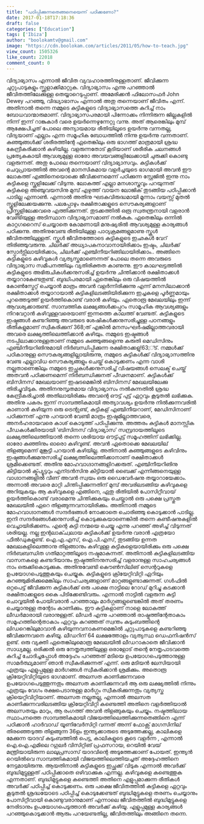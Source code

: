 ```yaml
---
title: "പഠിപ്പിക്കുന്നതെങ്ങനെയെന്ന് പഠിക്കണോ?"
date: 2017-01-18T17:18:36
draft: false
categories: ["Education"]
tags: ['Ibiza']
author: "boolokamtv@gmail.com"
image: "https://cdn.boolokam.com/articles/2011/05/how-to-teach.jpg"
view_count: 1505326
like_count: 22018
comment_count: 0
---
```


വിദ്യാഭ്യാസം എന്നാൽ ജീവിത വ്യവഹാരത്തിനുള്ളതാണ്. ജീവിക്കുന്ന ചുറ്റുപാടുകളും സ്ക്കൂളാക്കിമാറ്റുക. വിദ്യാഭ്യാസം എന്നു പറഞ്ഞാൽ ജീവിതത്തിലേക്കുള്ള തെയ്യാറെടുപ്പാണ്. അമേരിക്കൻ ഫിലോസഫർ John Dewey പറഞ്ഞു, വിദ്ധ്യാഭാസം എന്നാൽ അതു തന്നെയാണ് ജീവിതം എന്ന്. അതിനാൽ തന്നെ നമ്മുടെ കുട്ടികളുടെ വിദ്യാഭ്യാസത്തെ കുറിച്ച് നാം ബോധവാന്മാരുമാണ്. വിദ്യാഭ്യാസപരമായി പിന്നോക്കം നിന്നിരുന്ന ജില്ലകളിൽ നിന്ന് ഇന്ന് റാങ്കുകാർ വരെ ഉയർന്നെഴുന്നേറ്റു വന്നു. അത് ആരെങ്കിലും മുമ്പ് ആക്ഷേപിച്ചത് പോലെ അന്യായമായ രീതിയിലൂടെ ഉയർന്നു വന്നതല്ല, വിദ്യയാണ് എല്ലാം എന്ന സമൂഹിക ബോധത്തിൽ നിന്നു ഉയർന്നു വന്നതാണ്. കുഞ്ഞുങ്ങൾക്ക് ശരീരത്തിന്റേ ഏതെങ്കിലും ഒരു ഭാഗത്ത് മാത്രമായി ശ്രദ്ധ കേന്ദ്രീകരിക്കാൻ കഴിയില്ല. വളരുന്നതോട് കൂടിയാണ് ശരീരിക ചലനങ്ങള്‍ പ്രത്യേകകായി ആവശ്യമുള്ള ഓരോ അവയവങ്ങളിലേക്കായി ചുരുക്കി കൊണ്ടു വളരുന്നത്. അതു പോലെ തന്നെയാണ് വിദ്യാഭ്യാസവും. കുട്ടികൾക്ക് ചെറുപ്രായത്തിൽ അവന്റെ മാനസികമായ വളർച്ചയുടെ ഭാഗമായി അവൻ ഈ ലോകത്ത് എങ്ങിനെയൊക്കെ ജീവിക്കണമെന്ന് പഠിക്കുന്ന സ്റ്റേജിൽ ഇന്നു നാം കുട്ടികളെ സ്കൂളിലേക്ക് വിടുന്നു. ലോകത്ത് എല്ലാ മനശാസ്ത്രവും പറയുന്നത് കുട്ടികളെ അഞ്ചുവയസിനു മുമ്പ് എഴുത്ത് വായന ലോജിക് തുടങ്ങിയ പഠിപ്പിക്കാന്‍ പാടില്ല എന്നാണ്‍. എന്നാൽ അതിനു ഘടകവിരുദ്ധമായി മൂന്നാം വയസ്സ് മുതല്‍ സ്കൂളിലേക്കയക്കുന്നു. പലപ്പോഴും രക്ഷിതാക്കളുടെ സൌകര്യങ്ങളാണ് പ്രീസ്ക്കൂളിലേക്കവരെ എത്തിക്കുന്നത്. തുടക്കത്തിൽ ഒരൂ സ്വതന്ത്രനായി വളരാൻ വേണ്ടിയുള്ള അടിസ്ഥാന വിദ്യാഭ്യാസമാണ് നൽകുക. ഏതെങ്കിലും ഒന്നിൽ കാറ്റഗറൈസ് ചെയ്യാതെ കോമണായി മനുഷ്യരിൽ ആവശ്യമുള്ള കാര്യങ്ങൾ പഠിക്കുന്നു. അതിനുവേണ്ട രീതിയിലുള്ള പാഠ്യക്രമങ്ങളുമാണു സ്കൂൾ ജീവിതത്തിലുള്ളത്. സ്കൂൾ ജീവിതത്തോടെ കുട്ടികളുടെ ഇഛകൾ വേറ് തിരിഞ്ഞുവരുന്നു. ചിലർക്ക് അധ്യാപകനാവാനായിരിക്കാം ഇഷ്ടം, ചിലർക്ക് സ്പോർട്സിലായിരിക്കാം, ചിലർക്ക് എഞ്ചിനീയറിങ്ങിലായിരിക്കാം.. അങ്ങിനെ കുട്ടികളുടെ കഴിവുകൾ വ്യത്യസ്തമാണെന്നത് പോലെ തന്നെ അവരുടെ വിദ്യാഭ്യാസ സമീപനത്തിലും വ്യതിരിക്തത കാണുന്നു. ഈ കാലഘട്ടത്തിൽ കുട്ടികളുടെ അഭിരുചികൾക്കനുസരിച്ച് ഉയർന്നു ചിന്തിക്കാൻ രക്ഷിതാക്കൾ തയ്യാറാകേണ്ടതുണ്ട്. ബുദ്ധിപരമായി ഏതെങ്കിലും ഒരു വിഷയത്തിൽ കോൺസ്ട്രേറ്റ് ചെയ്യാൻ മാത്രം അവൻ വളർന്നിരിക്കുന്നു എന്ന് മനസിലാക്കാൻ രക്ഷിതാക്കൾ തയ്യാറായാൽ കുട്ടികളിലടങ്ങിയിരിക്കുന്ന ഇച്ചകളെ പൂർണ്ണമായും പുറത്തെടുത്ത് ഉയർത്തികൊണ്ട് വരാൻ കഴിയും. ഏതൊരൂ മേഖലയിലും ഇന്ന് ആവശ്യക്കാരുണ്ട്. സാമ്പത്തിക ലക്ഷ്യങ്ങൾക്കപ്പുറം സാമൂഹിക ആവശ്യങ്ങളും നിറവേറ്റാൻ കഴിവുള്ളവരെയാണ് ഇന്നത്തെ കാലത്ത് വേണ്ടത്. കുട്ടികളുടെ ഇഷ്ടങ്ങൾ കണ്ടറിഞ്ഞു അവരുടെ ശേഷികൾക്കനുസരിച്ചുള്ള പഠനങ്ങളും രീതികളുമാണ് സ്വീകരിക്കുന് 368;ത് എങ്കിൽ മനസംഘർഷമില്ലാത്തവരായി അവരെ ലക്ഷ്യത്തിലെത്തിക്കാൻ കഴിയും. നമ്മുടെ ഇഷ്ടങ്ങൾ നടപ്പിലാക്കാനുള്ളതാണ് നമ്മുടെ കുഞ്ഞുങ്ങളെന്നു കരുതി മെഡിസിനും എഞ്ചിനീയറിങിനുമായി നിർബന്ധിപ്പിക്കുന്ന രക്ഷിതാക്കളു!63;്ട്. നമ്മൾക്ക് പഠികാനുള്ള സൌകര്യങ്ങളില്ലായിരുന്നു, നമ്മുടെ കുട്ടികൾക്ക് വിദ്യാഭ്യാസത്തിനു വേണ്ട എല്ലാവിധ സൌകര്യങ്ങളും ചെയ്ത് കൊടുക്കണം എന്ന വാശി നല്ലതാണെങ്കിലും നമ്മുടെ ഇച്ഛകൾക്കനുസരിച്ച് വിഷയങ്ങൾ സെലക്ട് ചെയ്ത് അതവൻ പഠിക്കണമെന്ന് നിർബന്ധിക്കുനത് പീഢനമാണ്. കുട്ടികൾക്ക് ബിസിനസ് മേഖലയാണ് ഇഷടമെങ്കിൽ ബിസിനസ് മേഖലയിലേക്കു തിരിച്ചുവിടുക. അതിനനുസൃതമായ വിദ്യാഭ്യാസം നൽകുന്നതിൽ ശ്രദ്ധ കേന്ദ്രീകരിച്ചാൽ അതിലായിരിക്കും അവന്റെ ഔട്ട് പുട്ട് ഏറ്റവും കൂടുതൽ ലഭിക്കുക. അതിനു പകരം ഇന്ന് സാമ്പത്തികമായി അത്യാവശ്യം ഉയർന്നു നിൽക്കുന്നവരിൽ കാണാൻ കഴിയുന്ന ഒരു ട്രെന്റുണ്ട്, കുട്ടികള് എഞ്ചിനീയറാണ്, മേഡിസിനാണ് പഠിക്കുന്നത് എന്നു പറയാൻ വേണ്ടി മാത്രം ഇഷ്ടമില്ലാത്തവരെ, അനർഹരായവരെ കാശ് കൊടുത്ത് പഠിപ്പിക്കുന്നു. അത്തരം കുട്ടികൾ മാനസ്സിക പീഡകൾക്കിരയായി ‘ബിസിനസ് വിദ്യാഭ്യാസ’ സമ്പ്രദായത്തിലൂടെ ലക്ഷ്യത്തിലെത്തിയാൽ തന്നെ ശരിയായ ഔട്ട്പുട്ട് സമൂഹത്തിന് ലഭിക്കില്ല. ഓരോ കുഞ്ഞിനും ഓരൊ കഴിവുണ്ട്. അവൻ ഏതൊക്കെ മേഖലയില് തിളങ്ങുമെന്ന് മുങ്കൂട്ടി പറയാൻ കഴിയില്ല. അതിനാൽ കുഞ്ഞുങ്ങളുടെ കഴിവിനും ഇഷ്ടങ്ങൾക്കുമനുസരിച്ച് ലക്ഷ്യത്തിലെത്തിക്കാനാണ് രക്ഷിതാക്കൾ ശ്രമിക്കെണ്ടത്. അതിനു മോഹവാഗ്ദാനങ്ങളിറക്കരുത്. എഞ്ചിനീയറിങിനു കിട്ടിയാല്‍ ക്മ്പ്യൂട്ടറും എന്ട്രൻസിനു കിട്ടിയാൽ ബൈക്ക് എന്നിങ്ങനെയുള്ള വാഗ്ദാനങ്ങളില്‍ വീണ് അവൻ സ്വയം ഒരു ഡൈവേർഷനു തയ്യാറായേക്കാം. അന്നാൽ അവരെ മാറ്റി ചിന്തിപ്പിക്കുന്നതിന് മുമ്പ് അവരിലടങ്ങിയ കഴിവുകളെ അറിയുകയും ആ കഴിവുകളെ എങ്ങിനെ, ഏതു രീതിയിൽ പോസിറ്റീവായ് ഉയർത്തികൊണ്ട് വരാമെന്നു ചിന്തിക്കുകയും ചെയ്താൽ ഒരു പക്ഷെ പ്രസ്തുത മേഖലയിൽ ഏറെ തിളങ്ങുന്നവനായിരിക്കും. അതിനാൽ നമ്മുടെ മോഹവാഗ്ദാനങ്ങൾ സന്ദർഭങ്ങൾ നോക്കാതെ ചൊരിഞ്ഞു കൊടുക്കാൻ പാടില്ല. ഇനി സന്ദർഭങ്ങൾക്കനുസരിച്ച് കൊടുക്കുകയാണെങ്കിൽ തന്നെ കണ്ടീഷനുകളിൽ വെച്ചായിരിക്കണം. എന്റെ കുട്ടി നന്മയെ ചെയ്യൂ എന്നു പറഞ്ഞ് അഴിച്ച് വിടുന്നത് ശരിയല്ല. നല്ല ഇന്റലാക്ച്വലായ കുട്ടികൾക്ക് ഉയർന്നു വരാൻ എത്രയോ ഫീൽഡുകളുണ്ട്. ഐ.എ.എസ്, ഐ.പി.എസ്, തുടങ്ങിയ ഉന്നത മേഖലകളിലെത്താനു തിളങ്ങാനും കഴിവുള്ള കുട്ടികളെയായിരിക്കും ഒരു പക്ഷെ നിർബബന്ധിത ഗതിമാറ്റത്തിലൂടെ നഷ്ടമാകുന്നത്. അതിനാൽ കുട്ടികളിലടങ്ങിയ വാസനകളെ കണ്ടറിയാനും ഇഷ്ടത്തിനനുസരിച്ച് വളരാനുള്ള സാഹചര്യങ്ങൾ നാം ഒരുക്കികൊടുക്കുക. അതിനുവേണ്ടി കൌൺസിലിങ് സെന്ററുകളെ ഉപയോഗപെടുത്തുകയും ചെയ്യുക. കുട്ടികളുടെ ക്രിയേറ്റിവിറ്റി ഏറിയും കുറഞ്ഞുമിരിക്കുമെങ്കിലും സാഹചര്യങ്ങളാണ് മാറ്റങ്ങളുണ്ടാക്കുന്നത്. ഗൾഫിൽ ഒറ്റപെട്ട് ജീവിക്കുന്ന കുട്ടികൾക്ക് ഒരു പക്ഷെ നാട്ടിലെ റോഡ് മുറിച്ചു കടക്കാൻ രക്ഷിതാക്കളുടെ കൈ പിടിക്കേണ്ടിവരും. എന്നാൽ നാട്ടിൽ വളരുന്ന കുട്ടി ചൊവ്വയിൽ പോയിവരാൻ പറഞ്ഞാലും മാർഗ്ഗങ്ങളുണ്ടെങ്കിൽ അത് തരണം ചെയ്യാനുള്ള തന്റേടം കാണിക്കും. ഈ കുട്ടികളാണ് നാളെ ലോകത്ത് ലീഡർമാരായി വരാനുള്ളത്. ലീഡർ എന്നു പറഞ്ഞാൽ രാഷ്ട്രത്തിന്റേതാകാം സമൂഹത്തിന്റെതാകാം ഏറ്റവും കുറഞ്ഞത് സ്വന്തം കുടുംബത്തിന്റെ ലിഡറെങ്കിലുമാവാൻ കഴിയുന്നവനാകണമെങ്കിൽ ചുറ്റുപാടുകളെ കണ്ടറിഞ്ഞു ജീവിക്കുന്നവനെ കഴിയൂ. ലീഡറിന് 64 ലക്ഷത്തോളം വ്യത്യസ്ഥ ഡെഫനിഷൻസ് ഉണ്ട്. ഒരു വ്യക്തി ഏതെങ്കിലുമൊരൂ മേഖലയിൽ ലീഡറാകാതെ ജീവിക്കാൻ സാധ്യമല്ല. ഒരിക്കല്‍ ഒരു നേതൃത്വത്തിലുള്ള ഒരാളോട് തന്റെ നേതൃപാടവത്തെ കുറിച്ച് ചോദിച്ചപ്പോൾ അദ്ദേഹം പറഞ്ഞത് മടിയെ ഉപയോഗപെടുത്താനുള്ള സാമർത്ഥ്യമാണ് ഞാൻ സ്വീകരിക്കുന്നത് എന്ന്. ഒരു മടിയൻ ലേസിയായി എത്രയും എളുപ്പമുള്ള മാർഗങ്ങൾ സ്വീകരിക്കാൻ ശ്രമിക്കും. അതൊരൂ ക്രിയേറ്റിവിറ്റിയുടെ ഭാഗമാണ്. അലസത കാണിക്കുന്നവരെ ഉപയോഗപെടുത്തുന്നതും അലസത കാണിക്കുന്നവർ ആ ഒരു ലക്ഷ്യത്തിൽ നിന്നും എത്രയും വേഗം രക്ഷപെടാനുള്ള മാർഗ്ഗം സ്വീകരിക്കുന്നതും വ്യത്യസ്ത ക്രിയെറ്റിവിറ്റിയാണ്. അലസത നല്ലതല്ല, എന്നാൽ അലസത കാണിക്കുന്നവരിലടങ്ങിയ ക്രിയേറ്റിവിറ്റി കണ്ടെത്തി അതിനെ വളർത്തിയാൽ അലസതയും മാറും, ആ രംഗത്ത് അവൻ തിളങ്ങുകയും ചെയ്യും. നഷ്ടത്തിലായ സ്ഥാപനത്തെ സാമ്പത്തികമായി വിജയത്തിലെത്തിക്കുന്നതെങ്ങിനെ എന്ന് പഠിക്കാന്‍ ഹാർവാഡ് യൂണിവേർസിറ്റി വന്നത് അന്ന് ഫോക്സ് മാഗസിനില് തിരഞ്ഞെടുത്ത തിളങ്ങുന്ന 36ളം ഇന്ത്യക്കാരുടെ അടുത്തേക്കല്ല, കാലികളെ മേക്കുന്ന യാദവ് കുടുംബത്തിൽ പെട്ട, കാലികളുടെ കൂടെ വളർന്ന , എന്നാൽ ഐ.ഐ.എമിലെ റഗുലർ വിസിറ്റിങ് പ്രഫസറായ, റെയിൽ വേയ് മന്ത്രിയായിരുന്ന ലാലുപ്രസാസ് യാദവിന്റെ അടുത്തേക്കാണ് പോയത്. ഇന്ത്യൻ റെയിൽവെ സാമ്പത്തികമായി വിജയത്തിലെത്തിയച്ചത് അദ്ദേഹത്തിനെ നേട്ടമായിരുന്നു. ആയതിനാൽ കുട്ടികളുടെ ഇച്ഛക്ക് വിടുക എന്നാൽ അവർക്ക് ബുദ്ധിമുട്ടുള്ളത് പഠിപ്പിക്കാതെ ഒഴിവാക്കുക എന്നല്ല. കഴിവുകളെ കണ്ടെത്തുക എന്നതാണ്. ബുദ്ധിമുട്ടുകളെ കണ്ടെത്തി അതിനെ എളുപ്പമാക്കുന്ന രീതികൾ അവർക്ക് പഠിപ്പിച്ച് കൊടുക്കണം. ഒരു പക്ഷെ ജീവിതത്തിൽ കുട്ടികളെ ഏറ്റവും കൂടുതൽ ശ്രദ്ധയോടെ പഠിപ്പിച്ച് കൊടുക്കേണ്ടത് ബുദ്ധിമുട്ടുകളെ തരണം ചെയ്യാനും പോസിറ്റീവായി കൊണ്ടുവരാനുമാണ് എന്നാലെ ജീ‍വിതത്തിൽ ബുദ്ധിമുട്ടുകളെ നേരിടാനും ഉപയോഗപെടുത്താൻ അവർക്ക് കഴിയൂ. എളുപ്പമുള്ള കാര്യങ്ങൾ പറഞ്ഞുകൊടുക്കാൻ ആരും പറയേണ്ടതില്ല, ജീവിതത്തിലും അങ്ങിനെ തന്നെ.
